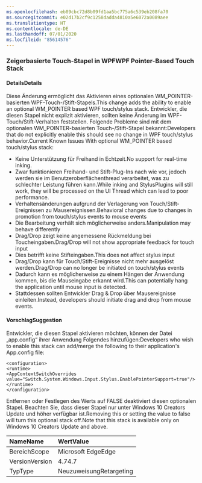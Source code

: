 ```yaml
---
ms.openlocfilehash: eb89cbc72d8b09fd1aa5bc775a6c539eb208fa70
ms.sourcegitcommit: e02d17b2cf9c1258dadda4810a5e6072a0089aee
ms.translationtype: HT
ms.contentlocale: de-DE
ms.lasthandoff: 07/01/2020
ms.locfileid: "85614576"
---
```

### <a name="wpf-pointer-based-touch-stack"></a><span data-ttu-id="c1b3b-101">Zeigerbasierte Touch-Stapel in WPF</span><span class="sxs-lookup"><span data-stu-id="c1b3b-101">WPF Pointer-Based Touch Stack</span></span>

#### <a name="details"></a><span data-ttu-id="c1b3b-102">Details</span><span class="sxs-lookup"><span data-stu-id="c1b3b-102">Details</span></span>

<span data-ttu-id="c1b3b-103">Diese Änderung ermöglicht das Aktivieren eines optionalen WM_POINTER-basierten WPF-Touch-/Stift-Stapels.</span><span class="sxs-lookup"><span data-stu-id="c1b3b-103">This change adds the ability to enable an optional WM_POINTER based WPF touch/stylus stack.</span></span>  <span data-ttu-id="c1b3b-104">Entwickler, die diesen Stapel nicht explizit aktivieren, sollten keine Änderung im WPF-Touch/Stift-Verhalten feststellen. Folgende Probleme sind mit dem optionalen WM_POINTER-basierten Touch-/Stift-Stapel bekannt:</span><span class="sxs-lookup"><span data-stu-id="c1b3b-104">Developers that do not explicitly enable this should see no change in WPF touch/stylus behavior.Current Known Issues With optional WM_POINTER based touch/stylus stack:</span></span>

- <span data-ttu-id="c1b3b-105">Keine Unterstützung für Freihand in Echtzeit.</span><span class="sxs-lookup"><span data-stu-id="c1b3b-105">No support for real-time inking.</span></span>
- <span data-ttu-id="c1b3b-106">Zwar funktionieren Freihand- und Stift-Plug-Ins nach wie vor, jedoch werden sie im Benutzeroberflächenthread verarbeitet, was zu schlechter Leistung führen kann.</span><span class="sxs-lookup"><span data-stu-id="c1b3b-106">While inking and StylusPlugins will still work, they will be processed on the UI Thread which can lead to poor performance.</span></span>
- <span data-ttu-id="c1b3b-107">Verhaltensänderungen aufgrund der Verlagerung von Touch/Stift-Ereignissen zu Mausereignissen.</span><span class="sxs-lookup"><span data-stu-id="c1b3b-107">Behavioral changes due to changes in promotion from touch/stylus events to mouse events</span></span>
- <span data-ttu-id="c1b3b-108">Die Bearbeitung verhält sich möglicherweise anders.</span><span class="sxs-lookup"><span data-stu-id="c1b3b-108">Manipulation may behave differently</span></span>
- <span data-ttu-id="c1b3b-109">Drag/Drop zeigt keine angemessene Rückmeldung bei Toucheingaben.</span><span class="sxs-lookup"><span data-stu-id="c1b3b-109">Drag/Drop will not show appropriate feedback for touch input</span></span>
- <span data-ttu-id="c1b3b-110">Dies betrifft keine Stifteingaben.</span><span class="sxs-lookup"><span data-stu-id="c1b3b-110">This does not affect stylus input</span></span>
- <span data-ttu-id="c1b3b-111">Drag/Drop kann für Touch/Stift-Ereignisse nicht mehr ausgelöst werden.</span><span class="sxs-lookup"><span data-stu-id="c1b3b-111">Drag/Drop can no longer be initiated on touch/stylus events</span></span>
- <span data-ttu-id="c1b3b-112">Dadurch kann es möglicherweise zu einem Hängen der Anwendung kommen, bis die Mauseingabe erkannt wird.</span><span class="sxs-lookup"><span data-stu-id="c1b3b-112">This can potentially hang the application until mouse input is detected.</span></span>
- <span data-ttu-id="c1b3b-113">Stattdessen sollten Entwickler Drag & Drop über Mausereignisse einleiten.</span><span class="sxs-lookup"><span data-stu-id="c1b3b-113">Instead, developers should initiate drag and drop from mouse events.</span></span>

#### <a name="suggestion"></a><span data-ttu-id="c1b3b-114">Vorschlag</span><span class="sxs-lookup"><span data-stu-id="c1b3b-114">Suggestion</span></span>

<span data-ttu-id="c1b3b-115">Entwickler, die diesen Stapel aktivieren möchten, können der Datei „app.config“ ihrer Anwendung Folgendes hinzufügen:</span><span class="sxs-lookup"><span data-stu-id="c1b3b-115">Developers who wish to enable this stack can add/merge the following to their application's App.config file:</span></span>

<pre><code class="lang-xml">&lt;configuration&gt;&#13;&#10;&lt;runtime&gt;&#13;&#10;&lt;AppContextSwitchOverrides value=&quot;Switch.System.Windows.Input.Stylus.EnablePointerSupport=true&quot;/&gt;&#13;&#10;&lt;/runtime&gt;&#13;&#10;&lt;/configuration&gt;&#13;&#10;</code></pre>

<span data-ttu-id="c1b3b-116">Entfernen oder Festlegen des Werts auf FALSE deaktiviert diesen optionalen Stapel. Beachten Sie, dass dieser Stapel nur unter Windows 10 Creators Update und höher verfügbar ist.</span><span class="sxs-lookup"><span data-stu-id="c1b3b-116">Removing this or setting the value to false will turn this optional stack off.Note that this stack is available only on Windows 10 Creators Update and above.</span></span>

| <span data-ttu-id="c1b3b-117">Name</span><span class="sxs-lookup"><span data-stu-id="c1b3b-117">Name</span></span>    | <span data-ttu-id="c1b3b-118">Wert</span><span class="sxs-lookup"><span data-stu-id="c1b3b-118">Value</span></span>       |
|:--------|:------------|
| <span data-ttu-id="c1b3b-119">Bereich</span><span class="sxs-lookup"><span data-stu-id="c1b3b-119">Scope</span></span>   | <span data-ttu-id="c1b3b-120">Microsoft Edge</span><span class="sxs-lookup"><span data-stu-id="c1b3b-120">Edge</span></span>        |
| <span data-ttu-id="c1b3b-121">Version</span><span class="sxs-lookup"><span data-stu-id="c1b3b-121">Version</span></span> | <span data-ttu-id="c1b3b-122">4.7</span><span class="sxs-lookup"><span data-stu-id="c1b3b-122">4.7</span></span>         |
| <span data-ttu-id="c1b3b-123">Typ</span><span class="sxs-lookup"><span data-stu-id="c1b3b-123">Type</span></span>    | <span data-ttu-id="c1b3b-124">Neuzuweisung</span><span class="sxs-lookup"><span data-stu-id="c1b3b-124">Retargeting</span></span> |
